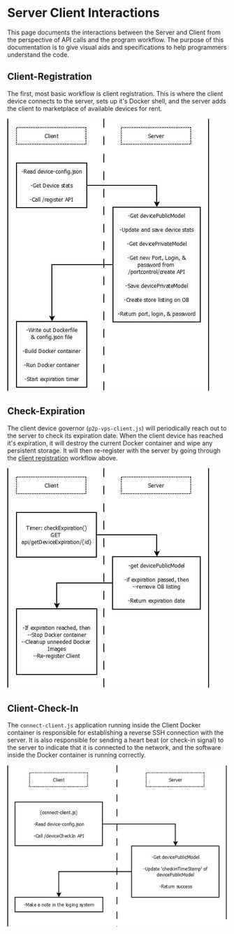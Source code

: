 # Server Client Interactions #
This page documents the interactions between the Server and Client from the
perspective of API calls and the program workflow.
The purpose of this documentation is to give visual
aids and specifications to help programmers understand the code.

## Client-Registration
The first, most basic workflow is client registration. This is where the client
device connects to the server, sets up it's Docker shell, and the server adds
the client to marketplace of available devices for rent.

![images/client-registration.jpg](images/client-registration.jpg)

## Check-Expiration
The client device governor (`p2p-vps-client.js`) will periodically reach out to
the server to check its expiration date.
When the client device has reached it's expiration, it will destroy the current
Docker container and wipe any persistent storage. It will then re-register
with the server by going through the [client registration](#client-registration)
workflow above.

![images/client-check-expiration.jpg](images/client-check-expiration.jpg)

## Client-Check-In
The `connect-client.js` application running inside the Client Docker container is
responsible for establishing a reverse SSH connection with the server. It is also
responsible for sending a heart beat (or check-in signal) to the server to indicate
that it is connected to the network, and the software inside the Docker container
is running correctly.

![images/client-check-in.jpg](images/client-check-in.jpg)
